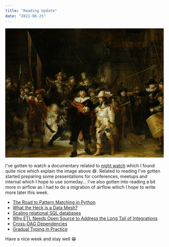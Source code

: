```yaml
---
title: "Reading Update"
date: "2021-06-25"
---
```


![Night Watch by Rembrandt](./night_watch.jpg)

I've gotten to watch a documentary related to [night watch](https://www.rijksmuseum.nl/en/stories/operation-night-watch/story/night-watch-the-missing-pieces) which I found quite nice which explain the image above 😅. Related to reading I've gotten started preparing some presentations for conferences, meetups and internal which I hope to use someday... I've also gotten into reading a bit more in airflow as I had to do a migration of airflow which I hope to write more later this week.

- [The Road to Pattern Matching in Python](https://www.youtube.com/watch?v=NYUXNRswe6k&list=PL2Uw4_HvXqvYk1Y5P8kryoyd83L_0Uk5K&index=36)
- [What the Heck is a Data Mesh?](https://cnr.sh/essays/what-the-heck-data-mesh)
- [Scaling relational SQL databases](https://stribny.name/blog/2020/07/scaling-relational-sql-databases/)
- [Why ETL Needs Open Source to Address the Long Tail of Integrations](https://www.dataversity.net/why-etl-needs-open-source-to-address-the-long-tail-of-integrations/#)
- [Cross-DAG Dependencies](https://www.astronomer.io/guides/cross-dag-dependencies)
- [Gradual Typing in Practice](https://www.youtube.com/watch?v=Lj_9TyT3V98)

Have a nice week and stay well 😁
